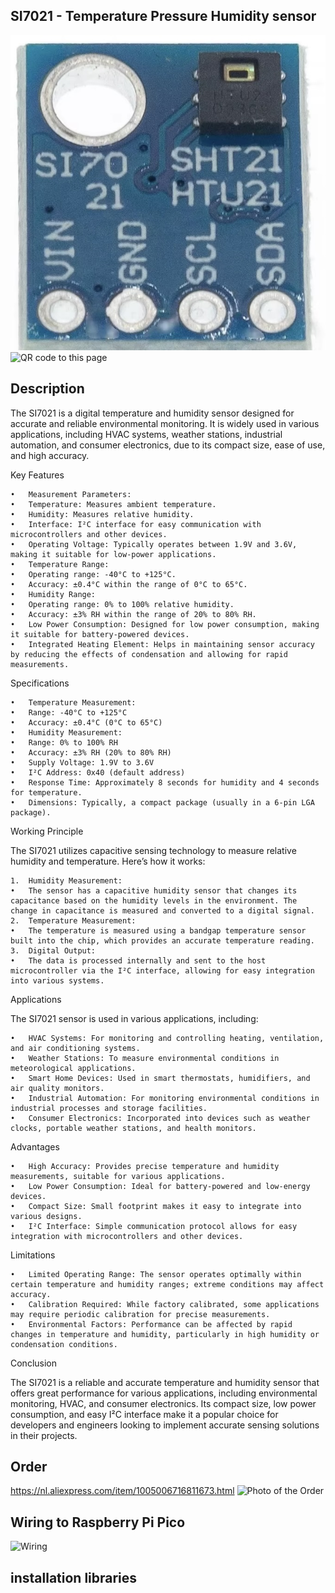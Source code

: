 ## SI7021 - Temperature Pressure Humidity sensor
<img src="SI7021_Photo.jpg" alt="Photo of the component">
<img src="SI7021_QR_code.jpg" alt="QR code to this page" width="80" height="80">

## Description
The SI7021 is a digital temperature and humidity sensor designed for accurate and reliable environmental monitoring. It is widely used in various applications, including HVAC systems, weather stations, industrial automation, and consumer electronics, due to its compact size, ease of use, and high accuracy.

Key Features

	•	Measurement Parameters:
	•	Temperature: Measures ambient temperature.
	•	Humidity: Measures relative humidity.
	•	Interface: I²C interface for easy communication with microcontrollers and other devices.
	•	Operating Voltage: Typically operates between 1.9V and 3.6V, making it suitable for low-power applications.
	•	Temperature Range:
	•	Operating range: -40°C to +125°C.
	•	Accuracy: ±0.4°C within the range of 0°C to 65°C.
	•	Humidity Range:
	•	Operating range: 0% to 100% relative humidity.
	•	Accuracy: ±3% RH within the range of 20% to 80% RH.
	•	Low Power Consumption: Designed for low power consumption, making it suitable for battery-powered devices.
	•	Integrated Heating Element: Helps in maintaining sensor accuracy by reducing the effects of condensation and allowing for rapid measurements.

Specifications

	•	Temperature Measurement:
	•	Range: -40°C to +125°C
	•	Accuracy: ±0.4°C (0°C to 65°C)
	•	Humidity Measurement:
	•	Range: 0% to 100% RH
	•	Accuracy: ±3% RH (20% to 80% RH)
	•	Supply Voltage: 1.9V to 3.6V
	•	I²C Address: 0x40 (default address)
	•	Response Time: Approximately 8 seconds for humidity and 4 seconds for temperature.
	•	Dimensions: Typically, a compact package (usually in a 6-pin LGA package).

Working Principle

The SI7021 utilizes capacitive sensing technology to measure relative humidity and temperature. Here’s how it works:

	1.	Humidity Measurement:
	•	The sensor has a capacitive humidity sensor that changes its capacitance based on the humidity levels in the environment. The change in capacitance is measured and converted to a digital signal.
	2.	Temperature Measurement:
	•	The temperature is measured using a bandgap temperature sensor built into the chip, which provides an accurate temperature reading.
	3.	Digital Output:
	•	The data is processed internally and sent to the host microcontroller via the I²C interface, allowing for easy integration into various systems.

Applications

The SI7021 sensor is used in various applications, including:

	•	HVAC Systems: For monitoring and controlling heating, ventilation, and air conditioning systems.
	•	Weather Stations: To measure environmental conditions in meteorological applications.
	•	Smart Home Devices: Used in smart thermostats, humidifiers, and air quality monitors.
	•	Industrial Automation: For monitoring environmental conditions in industrial processes and storage facilities.
	•	Consumer Electronics: Incorporated into devices such as weather clocks, portable weather stations, and health monitors.

Advantages

	•	High Accuracy: Provides precise temperature and humidity measurements, suitable for various applications.
	•	Low Power Consumption: Ideal for battery-powered and low-energy devices.
	•	Compact Size: Small footprint makes it easy to integrate into various designs.
	•	I²C Interface: Simple communication protocol allows for easy integration with microcontrollers and other devices.

Limitations

	•	Limited Operating Range: The sensor operates optimally within certain temperature and humidity ranges; extreme conditions may affect accuracy.
	•	Calibration Required: While factory calibrated, some applications may require periodic calibration for precise measurements.
	•	Environmental Factors: Performance can be affected by rapid changes in temperature and humidity, particularly in high humidity or condensation conditions.

Conclusion

The SI7021 is a reliable and accurate temperature and humidity sensor that offers great performance for various applications, including environmental monitoring, HVAC, and consumer electronics. Its compact size, low power consumption, and easy I²C interface make it a popular choice for developers and engineers looking to implement accurate sensing solutions in their projects.

## Order
<a href="https://nl.aliexpress.com/item/1005006716811673.html">https://nl.aliexpress.com/item/1005006716811673.html</a>
<img src="SI7021_Order.jpg" alt="Photo of the Order">

## Wiring to Raspberry Pi Pico

<img src="SI7021_Wiring.jpg" alt="Wiring" >

## installation libraries



## 

